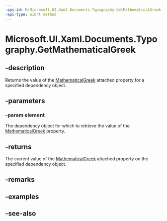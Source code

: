 ```yaml
---
-api-id: M:Microsoft.UI.Xaml.Documents.Typography.GetMathematicalGreek(Microsoft.UI.Xaml.DependencyObject)
-api-type: winrt method
---
```


<!-- Method syntax
public bool GetMathematicalGreek(Windows.UI.Xaml.DependencyObject element)
-->

# Microsoft.UI.Xaml.Documents.Typography.GetMathematicalGreek

## -description
Returns the value of the [MathematicalGreek](/uwp/api/microsoft.ui.xaml.documents.typography#xaml-attached-properties) attached property for a specified dependency object.

## -parameters
### -param element
The dependency object for which to retrieve the value of the [MathematicalGreek](/uwp/api/microsoft.ui.xaml.documents.typography#xaml-attached-properties) property.

## -returns
The current value of the [MathematicalGreek](/uwp/api/microsoft.ui.xaml.documents.typography#xaml-attached-properties) attached property on the specified dependency object.

## -remarks

## -examples

## -see-also
